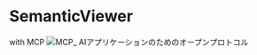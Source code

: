 # SemanticViewer
with MCP
![MCP_ AIアプリケーションのためのオープンプロトコル](https://github.com/user-attachments/assets/8228a97a-f2d7-46dc-b977-08d4f8cc86ac)
